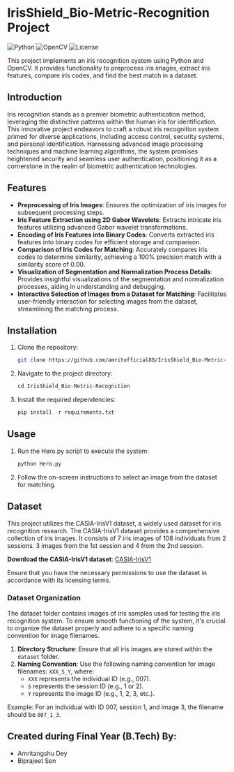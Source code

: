 # IrisShield_Bio-Metric-Recognition Project
![Python](https://img.shields.io/badge/Python-3.8%2B-blue?logo=python)
![OpenCV](https://img.shields.io/badge/OpenCV-4.5%2B-green?logo=opencv)
![License](https://img.shields.io/badge/License-MIT-yellow)

This project implements an iris recognition system using Python and OpenCV. It provides functionality to preprocess iris images, extract iris features, compare iris codes, and find the best match in a dataset.

## Introduction

Iris recognition stands as a premier biometric authentication method, leveraging the distinctive patterns within the human iris for identification. This innovative project endeavors to craft a robust iris recognition system primed for diverse applications, including access control, security systems, and personal identification. Harnessing advanced image processing techniques and machine learning algorithms, the system promises heightened security and seamless user authentication, positioning it as a cornerstone in the realm of biometric authentication technologies.

## Features

- **Preprocessing of Iris Images**: Ensures the optimization of iris images for subsequent processing steps.
- **Iris Feature Extraction using 2D Gabor Wavelets**: Extracts intricate iris features utilizing advanced Gabor wavelet transformations.
- **Encoding of Iris Features into Binary Codes**: Converts extracted iris features into binary codes for efficient storage and comparison.
- **Comparison of Iris Codes for Matching**: Accurately compares iris codes to determine similarity, achieving a 100% precision match with a similarity score of 0.00.
- **Visualization of Segmentation and Normalization Process Details**: Provides insightful visualizations of the segmentation and normalization processes, aiding in understanding and debugging.
- **Interactive Selection of Images from a Dataset for Matching**: Facilitates user-friendly interaction for selecting images from the dataset, streamlining the matching process.

## Installation

1. Clone the repository:

   ```bash
   git clone https://github.com/amritofficial88/IrisShield_Bio-Metric-Recognition.git

2. Navigate to the project directory:

   ```python
   cd IrisShield_Bio-Metric-Recognition

3. Install the required dependencies:

   ```python
   pip install -r requirements.txt

## Usage

1. Run the Hero.py script to execute the system:

    ```python
    python Hero.py

2. Follow the on-screen instructions to select an image from the dataset for matching.

## Dataset

This project utilizes the CASIA-IrisV1 dataset, a widely used dataset for iris recognition research. The CASIA-IrisV1 dataset provides a comprehensive collection of iris images. It consists of 7 iris images of 108 individuals from 2 sessions. 3 images from the 1st session and 4 from the 2nd session.

**Download the CASIA-IrisV1 dataset**: [CASIA-IrisV1](http://biometrics.idealtest.org/downloadDB.do?id=4&subset=1#/)

Ensure that you have the necessary permissions to use the dataset in accordance with its licensing terms.

### Dataset Organization

The dataset folder contains images of iris samples used for testing the iris recognition system. To ensure smooth functioning of the system, it's crucial to organize the dataset properly and adhere to a specific naming convention for image filenames.

1. **Directory Structure**: Ensure that all iris images are stored within the `dataset` folder.
2. **Naming Convention**: Use the following naming convention for image filenames: `XXX_S_Y`, where:
   - `XXX` represents the individual ID (e.g., 007).
   - `S` represents the session ID (e.g., 1 or 2).
   - `Y` represents the image ID (e.g., 1, 2, 3, etc.).

Example: For an individual with ID 007, session 1, and image 3, the filename should be `007_1_3`.

## Created during Final Year (B.Tech) By:
- Amritangshu Dey
- Biprajeet Sen



